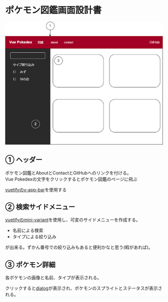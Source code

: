 # ポケモン図鑑画面設計書

![image](./pokedex.assets/design.drawio.png)

## ① ヘッダー

ポケモン図鑑とAboutとContactとGitHubへのリンクを付ける。  
Vue Pokedexの文字をクリックするとポケモン図鑑のページに飛ぶ

[vuetifyのv-app-bar](https://vuetifyjs.com/ja/components/app-bars/)を使用する

## ② 検索サイドメニュー

[vuetifyのmini-variant](https://vuetifyjs.com/ja/components/navigation-drawers/#mini-variant)を使用し、可変のサイドメニューを作成する。

- 名前による検索
- タイプによる絞り込み

が出来る。ずかん番号での絞り込みもあると便利かなと思う(暇があれば)。

## ③ ポケモン詳細

各ポケモンの画像と名前、タイプが表示される。

クリックすると[dialog](https://vuetifyjs.com/ja/components/dialogs/)が表示され、ポケモンのスプライトとステータスが表示される。
